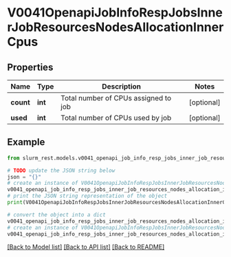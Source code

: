 # V0041OpenapiJobInfoRespJobsInnerJobResourcesNodesAllocationInnerCpus


## Properties

Name | Type | Description | Notes
------------ | ------------- | ------------- | -------------
**count** | **int** | Total number of CPUs assigned to job | [optional] 
**used** | **int** | Total number of CPUs used by job | [optional] 

## Example

```python
from slurm_rest.models.v0041_openapi_job_info_resp_jobs_inner_job_resources_nodes_allocation_inner_cpus import V0041OpenapiJobInfoRespJobsInnerJobResourcesNodesAllocationInnerCpus

# TODO update the JSON string below
json = "{}"
# create an instance of V0041OpenapiJobInfoRespJobsInnerJobResourcesNodesAllocationInnerCpus from a JSON string
v0041_openapi_job_info_resp_jobs_inner_job_resources_nodes_allocation_inner_cpus_instance = V0041OpenapiJobInfoRespJobsInnerJobResourcesNodesAllocationInnerCpus.from_json(json)
# print the JSON string representation of the object
print(V0041OpenapiJobInfoRespJobsInnerJobResourcesNodesAllocationInnerCpus.to_json())

# convert the object into a dict
v0041_openapi_job_info_resp_jobs_inner_job_resources_nodes_allocation_inner_cpus_dict = v0041_openapi_job_info_resp_jobs_inner_job_resources_nodes_allocation_inner_cpus_instance.to_dict()
# create an instance of V0041OpenapiJobInfoRespJobsInnerJobResourcesNodesAllocationInnerCpus from a dict
v0041_openapi_job_info_resp_jobs_inner_job_resources_nodes_allocation_inner_cpus_from_dict = V0041OpenapiJobInfoRespJobsInnerJobResourcesNodesAllocationInnerCpus.from_dict(v0041_openapi_job_info_resp_jobs_inner_job_resources_nodes_allocation_inner_cpus_dict)
```
[[Back to Model list]](../README.md#documentation-for-models) [[Back to API list]](../README.md#documentation-for-api-endpoints) [[Back to README]](../README.md)


